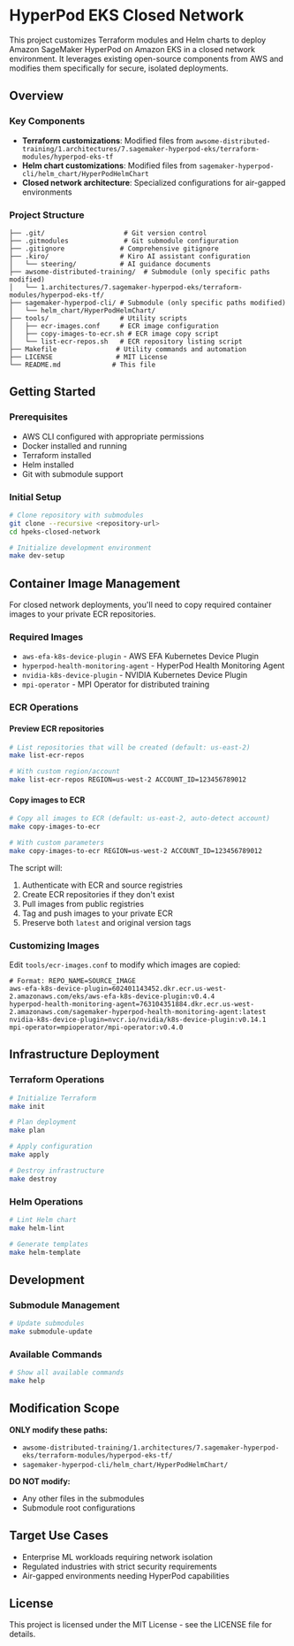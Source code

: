 # HyperPod EKS Closed Network

This project customizes Terraform modules and Helm charts to deploy Amazon SageMaker HyperPod on Amazon EKS in a closed network environment. It leverages existing open-source components from AWS and modifies them specifically for secure, isolated deployments.

## Overview

### Key Components
- **Terraform customizations**: Modified files from `awsome-distributed-training/1.architectures/7.sagemaker-hyperpod-eks/terraform-modules/hyperpod-eks-tf`
- **Helm chart customizations**: Modified files from `sagemaker-hyperpod-cli/helm_chart/HyperPodHelmChart`
- **Closed network architecture**: Specialized configurations for air-gapped environments

### Project Structure
```
├── .git/                    # Git version control
├── .gitmodules              # Git submodule configuration
├── .gitignore              # Comprehensive gitignore
├── .kiro/                  # Kiro AI assistant configuration
│   └── steering/           # AI guidance documents
├── awsome-distributed-training/  # Submodule (only specific paths modified)
│   └── 1.architectures/7.sagemaker-hyperpod-eks/terraform-modules/hyperpod-eks-tf/
├── sagemaker-hyperpod-cli/ # Submodule (only specific paths modified)
│   └── helm_chart/HyperPodHelmChart/
├── tools/                  # Utility scripts
│   ├── ecr-images.conf     # ECR image configuration
│   ├── copy-images-to-ecr.sh # ECR image copy script
│   └── list-ecr-repos.sh   # ECR repository listing script
├── Makefile               # Utility commands and automation
├── LICENSE                # MIT License
└── README.md             # This file
```

## Getting Started

### Prerequisites
- AWS CLI configured with appropriate permissions
- Docker installed and running
- Terraform installed
- Helm installed
- Git with submodule support

### Initial Setup
```bash
# Clone repository with submodules
git clone --recursive <repository-url>
cd hpeks-closed-network

# Initialize development environment
make dev-setup
```

## Container Image Management

For closed network deployments, you'll need to copy required container images to your private ECR repositories.

### Required Images
- `aws-efa-k8s-device-plugin` - AWS EFA Kubernetes Device Plugin
- `hyperpod-health-monitoring-agent` - HyperPod Health Monitoring Agent
- `nvidia-k8s-device-plugin` - NVIDIA Kubernetes Device Plugin
- `mpi-operator` - MPI Operator for distributed training

### ECR Operations

#### Preview ECR repositories
```bash
# List repositories that will be created (default: us-east-2)
make list-ecr-repos

# With custom region/account
make list-ecr-repos REGION=us-west-2 ACCOUNT_ID=123456789012
```

#### Copy images to ECR
```bash
# Copy all images to ECR (default: us-east-2, auto-detect account)
make copy-images-to-ecr

# With custom parameters
make copy-images-to-ecr REGION=us-west-2 ACCOUNT_ID=123456789012
```

The script will:
1. Authenticate with ECR and source registries
2. Create ECR repositories if they don't exist
3. Pull images from public registries
4. Tag and push images to your private ECR
5. Preserve both `latest` and original version tags

### Customizing Images
Edit `tools/ecr-images.conf` to modify which images are copied:
```
# Format: REPO_NAME=SOURCE_IMAGE
aws-efa-k8s-device-plugin=602401143452.dkr.ecr.us-west-2.amazonaws.com/eks/aws-efa-k8s-device-plugin:v0.4.4
hyperpod-health-monitoring-agent=763104351884.dkr.ecr.us-west-2.amazonaws.com/sagemaker-hyperpod-health-monitoring-agent:latest
nvidia-k8s-device-plugin=nvcr.io/nvidia/k8s-device-plugin:v0.14.1
mpi-operator=mpioperator/mpi-operator:v0.4.0
```

## Infrastructure Deployment

### Terraform Operations
```bash
# Initialize Terraform
make init

# Plan deployment
make plan

# Apply configuration
make apply

# Destroy infrastructure
make destroy
```

### Helm Operations
```bash
# Lint Helm chart
make helm-lint

# Generate templates
make helm-template
```

## Development

### Submodule Management
```bash
# Update submodules
make submodule-update
```

### Available Commands
```bash
# Show all available commands
make help
```

## Modification Scope

**ONLY modify these paths:**
- `awsome-distributed-training/1.architectures/7.sagemaker-hyperpod-eks/terraform-modules/hyperpod-eks-tf/`
- `sagemaker-hyperpod-cli/helm_chart/HyperPodHelmChart/`

**DO NOT modify:**
- Any other files in the submodules
- Submodule root configurations

## Target Use Cases
- Enterprise ML workloads requiring network isolation
- Regulated industries with strict security requirements
- Air-gapped environments needing HyperPod capabilities

## License
This project is licensed under the MIT License - see the LICENSE file for details.
